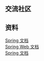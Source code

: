 ## 交流社区

## 资料
[Spring 文档](https://spring.io/guides)  
[Spring Web 文档](https://spring.io/guides/gs/serving-web-content/)   
[Spring 文档](https://docs.spring.io/spring-boot/docs/2.0.0.RC1/reference/htmlsingle/)
